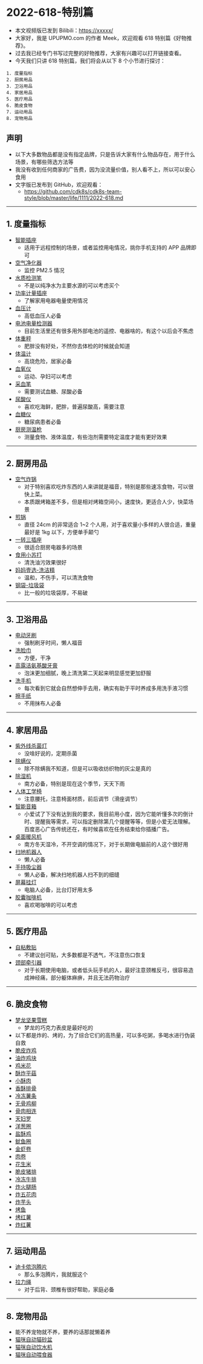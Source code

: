
# 2022-618-特别篇

- 本文视频版已发到 Bilibili：<https://xxxxx/>
- 大家好，我是 UPUPMO.com 的作者 Meek，欢迎观看 618 特别篇《好物推荐》。
- 过去我已经专门书写过完整的好物推荐，大家有兴趣可以打开链接查看。
- 今天我们只讲 618 特别篇，我们将会从以下 8 个小节进行探讨：

```
1. 度量指标
2. 厨房用品
3. 卫浴用品
4. 家居用品
5. 医疗用品
6. 脆皮食物
7. 运动用品
8. 宠物用品
```


## 声明

- 以下大多数物品都是没有指定品牌，只是告诉大家有什么物品存在，用于什么场景，有哪些筛选方法等
- 我没有收到任何商家的广告费，因为没流量价值，别人看不上，所以可以安心食用
- 文字版已发布到 GitHub，欢迎观看：
  - <https://github.com/cdk8s/cdk8s-team-style/blob/master/life/1111/2022-618.md>

-------------------------------------------------------------------


## 1. 度量指标

- [智能插座](https://search.jd.com/Search?keyword=智能插座&enc=utf-8&cu=true&utm_source=ads.union.jd.com&utm_medium=tuiguang&utm_campaign=t_248690136_&utm_term=dafc9d4b25894be99d8575b43fe62d6c-p_276666007&abt=3)
  - 适用于远程控制的场景，或者监控用电情况，挑你手机支持的 APP 品牌即可
- [空气净化器](https://search.jd.com/Search?keyword=空气净化器&enc=utf-8&cu=true&utm_source=ads.union.jd.com&utm_medium=tuiguang&utm_campaign=t_248690136_&utm_term=dafc9d4b25894be99d8575b43fe62d6c-p_276666007&abt=3)
  - 监控 PM2.5 情况
- [水质检测笔](https://search.jd.com/Search?keyword=水质检测笔&enc=utf-8&cu=true&utm_source=ads.union.jd.com&utm_medium=tuiguang&utm_campaign=t_248690136_&utm_term=dafc9d4b25894be99d8575b43fe62d6c-p_276666007&abt=3)
  - 不是以纯净水为主要水源的可以考虑买个
- [功率计量插座](https://search.jd.com/Search?keyword=功率计量插座&enc=utf-8&cu=true&utm_source=ads.union.jd.com&utm_medium=tuiguang&utm_campaign=t_248690136_&utm_term=dafc9d4b25894be99d8575b43fe62d6c-p_276666007&abt=3)
  - 了解家用电器电量使用情况
- [血压计](https://search.jd.com/Search?keyword=血压计&enc=utf-8&cu=true&utm_source=ads.union.jd.com&utm_medium=tuiguang&utm_campaign=t_248690136_&utm_term=dafc9d4b25894be99d8575b43fe62d6c-p_276666007&abt=3)
  - 高低血压人必备
- [电池电量检测器](https://search.jd.com/Search?keyword=电池电量检测器&enc=utf-8&cu=true&utm_source=ads.union.jd.com&utm_medium=tuiguang&utm_campaign=t_248690136_&utm_term=dafc9d4b25894be99d8575b43fe62d6c-p_276666007&abt=3)
  - 目前生活里还有很多用外部电池的遥控、电器啥的，有这个以后会不焦虑
- [体重秤](https://search.jd.com/Search?keyword=体重秤&enc=utf-8&cu=true&utm_source=ads.union.jd.com&utm_medium=tuiguang&utm_campaign=t_248690136_&utm_term=dafc9d4b25894be99d8575b43fe62d6c-p_276666007&abt=3)
  - 肥胖没有好处，不然你去体检的时候就会知道
- [体温计](https://search.jd.com/Search?keyword=体温计&enc=utf-8&cu=true&utm_source=ads.union.jd.com&utm_medium=tuiguang&utm_campaign=t_248690136_&utm_term=dafc9d4b25894be99d8575b43fe62d6c-p_276666007&abt=3)
  - 高烧危险，居家必备
- [血氧仪](https://search.jd.com/Search?keyword=血氧仪&enc=utf-8&cu=true&utm_source=ads.union.jd.com&utm_medium=tuiguang&utm_campaign=t_248690136_&utm_term=dafc9d4b25894be99d8575b43fe62d6c-p_276666007&abt=3)
  - 运动、孕妇可以考虑
- [采血笔](https://search.jd.com/Search?keyword=采血笔&enc=utf-8&cu=true&utm_source=ads.union.jd.com&utm_medium=tuiguang&utm_campaign=t_248690136_&utm_term=dafc9d4b25894be99d8575b43fe62d6c-p_276666007&abt=3)
  - 需要测试血糖、尿酸必备
- [尿酸仪](https://search.jd.com/Search?keyword=尿酸仪&enc=utf-8&cu=true&utm_source=ads.union.jd.com&utm_medium=tuiguang&utm_campaign=t_248690136_&utm_term=dafc9d4b25894be99d8575b43fe62d6c-p_276666007&abt=3)
  - 喜欢吃海鲜，肥胖，普遍尿酸高，需要注意
- [血糖仪](https://search.jd.com/Search?keyword=血糖仪&enc=utf-8&cu=true&utm_source=ads.union.jd.com&utm_medium=tuiguang&utm_campaign=t_248690136_&utm_term=dafc9d4b25894be99d8575b43fe62d6c-p_276666007&abt=3)
  - 糖尿病患者必备
- [厨房测温枪](https://search.jd.com/Search?keyword=厨房测温枪&enc=utf-8&cu=true&utm_source=ads.union.jd.com&utm_medium=tuiguang&utm_campaign=t_248690136_&utm_term=dafc9d4b25894be99d8575b43fe62d6c-p_276666007&abt=3)
  - 测量食物、液体温度，有些泡剂需要特定温度才能有更好效果


-------------------------------------------------------------------


## 2. 厨房用品



- [空气炸锅](https://search.jd.com/Search?keyword=空气炸锅&enc=utf-8&cu=true&utm_source=ads.union.jd.com&utm_medium=tuiguang&utm_campaign=t_248690136_&utm_term=dafc9d4b25894be99d8575b43fe62d6c-p_276666007&abt=3)
  - 对于特别喜欢吃炸东西的人来讲就是福音，特别是那些速冻食物，可以很快上菜。
  - 本质跟烤箱差不多，但是相对烤箱空间小，速度快，更适合人少，快菜场景
- [煎锅](https://search.jd.com/Search?keyword=煎锅&enc=utf-8&cu=true&utm_source=ads.union.jd.com&utm_medium=tuiguang&utm_campaign=t_248690136_&utm_term=dafc9d4b25894be99d8575b43fe62d6c-p_276666007&abt=3)
  - 直径 24cm 的非常适合 1~2 个人用，对于喜欢量小多样的人很合适，重量最好是 1kg 以下，方便单手颠勺 
- [一转三插座](https://search.jd.com/Search?keyword=一转三插座&enc=utf-8&cu=true&utm_source=ads.union.jd.com&utm_medium=tuiguang&utm_campaign=t_248690136_&utm_term=dafc9d4b25894be99d8575b43fe62d6c-p_276666007&abt=3)
  - 很适合厨房电器多的场景
- [食用小苏打](https://search.jd.com/Search?keyword=食用小苏打&enc=utf-8&cu=true&utm_source=ads.union.jd.com&utm_medium=tuiguang&utm_campaign=t_248690136_&utm_term=dafc9d4b25894be99d8575b43fe62d6c-p_276666007&abt=3)
  - 清洗油污效果很好
- [妈妈壹选-洗洁精](https://search.jd.com/Search?keyword=妈妈壹选洗洁精&enc=utf-8&cu=true&utm_source=ads.union.jd.com&utm_medium=tuiguang&utm_campaign=t_248690136_&utm_term=dafc9d4b25894be99d8575b43fe62d6c-p_276666007&abt=3)
  - 温和，不伤手，可以清洗食物
- [钢袋-垃圾袋](https://search.jd.com/Search?keyword=钢袋垃圾袋&enc=utf-8&cu=true&utm_source=ads.union.jd.com&utm_medium=tuiguang&utm_campaign=t_248690136_&utm_term=dafc9d4b25894be99d8575b43fe62d6c-p_276666007&abt=3)
  - 比一般的垃圾袋厚，不易破


-------------------------------------------------------------------

## 3. 卫浴用品



- [电动牙刷](https://search.jd.com/Search?keyword=电动牙刷&enc=utf-8&cu=true&utm_source=ads.union.jd.com&utm_medium=tuiguang&utm_campaign=t_248690136_&utm_term=dafc9d4b25894be99d8575b43fe62d6c-p_276666007&abt=3)
  - 强制刷牙时间，懒人福音
- [洗脸巾](https://search.jd.com/Search?keyword=洗脸巾&enc=utf-8&cu=true&utm_source=ads.union.jd.com&utm_medium=tuiguang&utm_campaign=t_248690136_&utm_term=dafc9d4b25894be99d8575b43fe62d6c-p_276666007&abt=3)
  - 方便，干净
- [高露洁氨基酸牙膏](https://search.jd.com/Search?keyword=高露洁氨基酸牙膏&enc=utf-8&cu=true&utm_source=ads.union.jd.com&utm_medium=tuiguang&utm_campaign=t_248690136_&utm_term=dafc9d4b25894be99d8575b43fe62d6c-p_276666007&abt=3)
  - 泡沫更加细腻，晚上清洗第二天起来明显感觉更加舒服
- [洗手机](https://search.jd.com/Search?keyword=洗手机&enc=utf-8&cu=true&utm_source=ads.union.jd.com&utm_medium=tuiguang&utm_campaign=t_248690136_&utm_term=dafc9d4b25894be99d8575b43fe62d6c-p_276666007&abt=3)
  - 每次看到它就会自然想伸手去用，确实有助于平时养成多用洗手液习惯
- [擦手纸](https://search.jd.com/Search?keyword=擦手纸&enc=utf-8&cu=true&utm_source=ads.union.jd.com&utm_medium=tuiguang&utm_campaign=t_248690136_&utm_term=dafc9d4b25894be99d8575b43fe62d6c-p_276666007&abt=3)
  - 不用抹布人必备

-------------------------------------------------------------------

## 4. 家居用品


- [紫外线杀菌灯](https://search.jd.com/Search?keyword=紫外线杀菌灯&enc=utf-8&cu=true&utm_source=ads.union.jd.com&utm_medium=tuiguang&utm_campaign=t_248690136_&utm_term=dafc9d4b25894be99d8575b43fe62d6c-p_276666007&abt=3)
  - 没啥好说的，定期杀菌
- [除螨仪](https://search.jd.com/Search?keyword=除螨仪&enc=utf-8&cu=true&utm_source=ads.union.jd.com&utm_medium=tuiguang&utm_campaign=t_248690136_&utm_term=dafc9d4b25894be99d8575b43fe62d6c-p_276666007&abt=3)
  - 除不除螨我不知道，但是可以吸收纺织物的灰尘是真的
- [除湿机](https://search.jd.com/Search?keyword=除湿机&enc=utf-8&cu=true&utm_source=ads.union.jd.com&utm_medium=tuiguang&utm_campaign=t_248690136_&utm_term=dafc9d4b25894be99d8575b43fe62d6c-p_276666007&abt=3)
  - 南方必备，特别是现在这个季节，天天下雨
- [人体工学椅](https://search.jd.com/Search?keyword=人体工学椅&enc=utf-8&cu=true&utm_source=ads.union.jd.com&utm_medium=tuiguang&utm_campaign=t_248690136_&utm_term=dafc9d4b25894be99d8575b43fe62d6c-p_276666007&abt=3)
  - 注意腰托，注意椅面材质，前后调节（滑座调节）
- [智能音箱](https://search.jd.com/Search?keyword=智能音箱&enc=utf-8&cu=true&utm_source=ads.union.jd.com&utm_medium=tuiguang&utm_campaign=t_248690136_&utm_term=dafc9d4b25894be99d8575b43fe62d6c-p_276666007&abt=3)
  - 小爱试了下没有达到我的要求，我目前用小度，因为它能听懂多次的倒计时、提醒我等需求，可以指定删除第几个提醒等等，但是小爱无法理解。百度恶心广告传统还在，有时候喜欢在任务结束给你插播广告。
- [桌面暖风机](https://search.jd.com/Search?keyword=桌面暖风机&enc=utf-8&cu=true&utm_source=ads.union.jd.com&utm_medium=tuiguang&utm_campaign=t_248690136_&utm_term=dafc9d4b25894be99d8575b43fe62d6c-p_276666007&abt=3)
  - 南方冬天湿冷，不开空调的情况下，对于长期做电脑前的人这个很好用
- [扫地机器人](https://search.jd.com/Search?keyword=扫地机器人&enc=utf-8&cu=true&utm_source=ads.union.jd.com&utm_medium=tuiguang&utm_campaign=t_248690136_&utm_term=dafc9d4b25894be99d8575b43fe62d6c-p_276666007&abt=3)
  - 懒人必备
- [手持吸尘器](https://search.jd.com/Search?keyword=手持吸尘器&enc=utf-8&cu=true&utm_source=ads.union.jd.com&utm_medium=tuiguang&utm_campaign=t_248690136_&utm_term=dafc9d4b25894be99d8575b43fe62d6c-p_276666007&abt=3)
  - 懒人必备，解决扫地机器人扫不到的细缝
- [屏幕挂灯](https://search.jd.com/Search?keyword=屏幕挂灯&enc=utf-8&cu=true&utm_source=ads.union.jd.com&utm_medium=tuiguang&utm_campaign=t_248690136_&utm_term=dafc9d4b25894be99d8575b43fe62d6c-p_276666007&abt=3)
  - 电脑人必备，比台灯好用太多
- [胶囊咖啡机](https://search.jd.com/Search?keyword=胶囊咖啡机&enc=utf-8&cu=true&utm_source=ads.union.jd.com&utm_medium=tuiguang&utm_campaign=t_248690136_&utm_term=dafc9d4b25894be99d8575b43fe62d6c-p_276666007&abt=3)
  - 喜欢喝咖啡的可以考虑


-------------------------------------------------------------------

## 5. 医疗用品

- [自粘敷贴](https://search.jd.com/Search?keyword=自粘敷贴&enc=utf-8&cu=true&utm_source=ads.union.jd.com&utm_medium=tuiguang&utm_campaign=t_248690136_&utm_term=dafc9d4b25894be99d8575b43fe62d6c-p_276666007&abt=3)
  - 不建议创可贴，大多数都是不透气，不注意伤口恢复
- [颈部牵引器](https://search.jd.com/Search?keyword=颈部牵引器&enc=utf-8&cu=true&utm_source=ads.union.jd.com&utm_medium=tuiguang&utm_campaign=t_248690136_&utm_term=dafc9d4b25894be99d8575b43fe62d6c-p_276666007&abt=3)
  - 对于长期使用电脑，或者低头玩手机的人，最好注意颈椎反弓，很容易造成神经痛，部分躯体麻痹，并且无法药物治疗

-------------------------------------------------------------------

## 6. 脆皮食物

- [梦龙坚果雪糕](https://search.jd.com/Search?keyword=梦龙坚果雪糕&enc=utf-8&cu=true&utm_source=ads.union.jd.com&utm_medium=tuiguang&utm_campaign=t_248690136_&utm_term=dafc9d4b25894be99d8575b43fe62d6c-p_276666007&abt=3)
  - 梦龙的巧克力表皮是最好吃的
- 以下都是炸的、烤的，为了综合它们的高热量，可以多吃粥，多喝水进行伪装自救
- [脆皮炸鸡](https://search.jd.com/Search?keyword=脆皮炸鸡&enc=utf-8&cu=true&utm_source=ads.union.jd.com&utm_medium=tuiguang&utm_campaign=t_248690136_&utm_term=dafc9d4b25894be99d8575b43fe62d6c-p_276666007&abt=3)
- [油炸鸡块](https://search.jd.com/Search?keyword=油炸鸡块&enc=utf-8&cu=true&utm_source=ads.union.jd.com&utm_medium=tuiguang&utm_campaign=t_248690136_&utm_term=dafc9d4b25894be99d8575b43fe62d6c-p_276666007&abt=3)
- [鸡米花](https://search.jd.com/Search?keyword=鸡米花&enc=utf-8&cu=true&utm_source=ads.union.jd.com&utm_medium=tuiguang&utm_campaign=t_248690136_&utm_term=dafc9d4b25894be99d8575b43fe62d6c-p_276666007&abt=3)
- [酥炸平菇](https://search.jd.com/Search?keyword=酥炸平菇&enc=utf-8&cu=true&utm_source=ads.union.jd.com&utm_medium=tuiguang&utm_campaign=t_248690136_&utm_term=dafc9d4b25894be99d8575b43fe62d6c-p_276666007&abt=3)
- [小酥肉](https://search.jd.com/Search?keyword=小酥肉&enc=utf-8&cu=true&utm_source=ads.union.jd.com&utm_medium=tuiguang&utm_campaign=t_248690136_&utm_term=dafc9d4b25894be99d8575b43fe62d6c-p_276666007&abt=3)
- [香酥排骨](https://search.jd.com/Search?keyword=香酥排骨&enc=utf-8&cu=true&utm_source=ads.union.jd.com&utm_medium=tuiguang&utm_campaign=t_248690136_&utm_term=dafc9d4b25894be99d8575b43fe62d6c-p_276666007&abt=3)
- [冷冻薯条](https://search.jd.com/Search?keyword=冷冻薯条&enc=utf-8&cu=true&utm_source=ads.union.jd.com&utm_medium=tuiguang&utm_campaign=t_248690136_&utm_term=dafc9d4b25894be99d8575b43fe62d6c-p_276666007&abt=3)
- [无骨鸡柳](https://search.jd.com/Search?keyword=无骨鸡柳&enc=utf-8&cu=true&utm_source=ads.union.jd.com&utm_medium=tuiguang&utm_campaign=t_248690136_&utm_term=dafc9d4b25894be99d8575b43fe62d6c-p_276666007&abt=3)
- [骨肉相连](https://search.jd.com/Search?keyword=骨肉相连&enc=utf-8&cu=true&utm_source=ads.union.jd.com&utm_medium=tuiguang&utm_campaign=t_248690136_&utm_term=dafc9d4b25894be99d8575b43fe62d6c-p_276666007&abt=3)
- [天妇罗](https://search.jd.com/Search?keyword=天妇罗&enc=utf-8&cu=true&utm_source=ads.union.jd.com&utm_medium=tuiguang&utm_campaign=t_248690136_&utm_term=dafc9d4b25894be99d8575b43fe62d6c-p_276666007&abt=3)
- [洋葱圈](https://search.jd.com/Search?keyword=洋葱圈&enc=utf-8&cu=true&utm_source=ads.union.jd.com&utm_medium=tuiguang&utm_campaign=t_248690136_&utm_term=dafc9d4b25894be99d8575b43fe62d6c-p_276666007&abt=3)
- [盐酥鸡](https://search.jd.com/Search?keyword=盐酥鸡&enc=utf-8&cu=true&utm_source=ads.union.jd.com&utm_medium=tuiguang&utm_campaign=t_248690136_&utm_term=dafc9d4b25894be99d8575b43fe62d6c-p_276666007&abt=3)
- [鱿鱼圈](https://search.jd.com/Search?keyword=鱿鱼圈&enc=utf-8&cu=true&utm_source=ads.union.jd.com&utm_medium=tuiguang&utm_campaign=t_248690136_&utm_term=dafc9d4b25894be99d8575b43fe62d6c-p_276666007&abt=3)
- [金虾卷](https://search.jd.com/Search?keyword=金虾卷&enc=utf-8&cu=true&utm_source=ads.union.jd.com&utm_medium=tuiguang&utm_campaign=t_248690136_&utm_term=dafc9d4b25894be99d8575b43fe62d6c-p_276666007&abt=3)
- [肉卷](https://search.jd.com/Search?keyword=肉卷&enc=utf-8&cu=true&utm_source=ads.union.jd.com&utm_medium=tuiguang&utm_campaign=t_248690136_&utm_term=dafc9d4b25894be99d8575b43fe62d6c-p_276666007&abt=3)
- [花生米](https://search.jd.com/Search?keyword=花生米&enc=utf-8&cu=true&utm_source=ads.union.jd.com&utm_medium=tuiguang&utm_campaign=t_248690136_&utm_term=dafc9d4b25894be99d8575b43fe62d6c-p_276666007&abt=3)
- [脆皮猪排](https://search.jd.com/Search?keyword=脆皮猪排&enc=utf-8&cu=true&utm_source=ads.union.jd.com&utm_medium=tuiguang&utm_campaign=t_248690136_&utm_term=dafc9d4b25894be99d8575b43fe62d6c-p_276666007&abt=3)
- [冷冻牛排](https://search.jd.com/Search?keyword=冷冻牛排&enc=utf-8&cu=true&utm_source=ads.union.jd.com&utm_medium=tuiguang&utm_campaign=t_248690136_&utm_term=dafc9d4b25894be99d8575b43fe62d6c-p_276666007&abt=3)
- [炸火腿肠](https://search.jd.com/Search?keyword=炸火腿肠&enc=utf-8&cu=true&utm_source=ads.union.jd.com&utm_medium=tuiguang&utm_campaign=t_248690136_&utm_term=dafc9d4b25894be99d8575b43fe62d6c-p_276666007&abt=3)
- [炸五花肉](https://search.jd.com/Search?keyword=炸五花肉&enc=utf-8&cu=true&utm_source=ads.union.jd.com&utm_medium=tuiguang&utm_campaign=t_248690136_&utm_term=dafc9d4b25894be99d8575b43fe62d6c-p_276666007&abt=3)
- [炸芋头](https://search.jd.com/Search?keyword=炸芋头&enc=utf-8&cu=true&utm_source=ads.union.jd.com&utm_medium=tuiguang&utm_campaign=t_248690136_&utm_term=dafc9d4b25894be99d8575b43fe62d6c-p_276666007&abt=3)
- [烤鱼](https://search.jd.com/Search?keyword=烤鱼&enc=utf-8&cu=true&utm_source=ads.union.jd.com&utm_medium=tuiguang&utm_campaign=t_248690136_&utm_term=dafc9d4b25894be99d8575b43fe62d6c-p_276666007&abt=3)
- [烤红薯](https://search.jd.com/Search?keyword=烤红薯&enc=utf-8&cu=true&utm_source=ads.union.jd.com&utm_medium=tuiguang&utm_campaign=t_248690136_&utm_term=dafc9d4b25894be99d8575b43fe62d6c-p_276666007&abt=3)
- [炸红薯](https://search.jd.com/Search?keyword=炸红薯&enc=utf-8&cu=true&utm_source=ads.union.jd.com&utm_medium=tuiguang&utm_campaign=t_248690136_&utm_term=dafc9d4b25894be99d8575b43fe62d6c-p_276666007&abt=3)


-------------------------------------------------------------------

## 7. 运动用品

- [迪卡侬泡腾片](https://search.jd.com/Search?keyword=迪卡侬泡腾片&enc=utf-8&cu=true&utm_source=ads.union.jd.com&utm_medium=tuiguang&utm_campaign=t_248690136_&utm_term=dafc9d4b25894be99d8575b43fe62d6c-p_276666007&abt=3)
  - 那么多泡腾片，我就服这个
- [拉力绳](https://search.jd.com/Search?keyword=拉力绳&enc=utf-8&cu=true&utm_source=ads.union.jd.com&utm_medium=tuiguang&utm_campaign=t_248690136_&utm_term=dafc9d4b25894be99d8575b43fe62d6c-p_276666007&abt=3)
  - 对于后背、颈椎有很好帮助，家庭必备

-------------------------------------------------------------------

## 8. 宠物用品

- 能不养宠物就不养，要养的话那就懒着养
- [猫咪自动猫砂盆](https://search.jd.com/Search?keyword=猫咪自动猫砂盆&enc=utf-8&cu=true&utm_source=ads.union.jd.com&utm_medium=tuiguang&utm_campaign=t_248690136_&utm_term=dafc9d4b25894be99d8575b43fe62d6c-p_276666007&abt=3)
- [猫咪自动饮水机](https://search.jd.com/Search?keyword=猫咪自动饮水机&enc=utf-8&cu=true&utm_source=ads.union.jd.com&utm_medium=tuiguang&utm_campaign=t_248690136_&utm_term=dafc9d4b25894be99d8575b43fe62d6c-p_276666007&abt=3)
- [猫咪自动喂食器](https://search.jd.com/Search?keyword=猫咪自动喂食器&enc=utf-8&cu=true&utm_source=ads.union.jd.com&utm_medium=tuiguang&utm_campaign=t_248690136_&utm_term=dafc9d4b25894be99d8575b43fe62d6c-p_276666007&abt=3)













